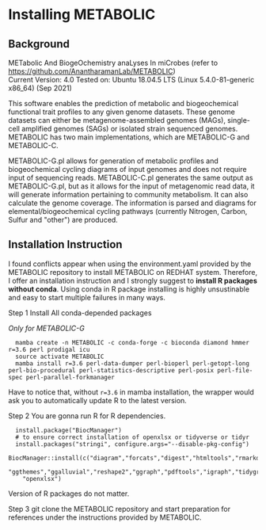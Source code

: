 # Installing METABOLIC 

## Background 

METabolic And BiogeOchemistry anaLyses In miCrobes (refer to https://github.com/AnantharamanLab/METABOLIC) <br> 
Current Version: 4.0 Tested on: Ubuntu 18.04.5 LTS (Linux 5.4.0-81-generic x86_64) (Sep 2021)

This software enables the prediction of metabolic and biogeochemical functional trait profiles to any given genome datasets. These genome datasets can either be metagenome-assembled genomes (MAGs), single-cell amplified genomes (SAGs) or isolated strain sequenced genomes. METABOLIC has two main implementations, which are METABOLIC-G and METABOLIC-C.

METABOLIC-G.pl allows for generation of metabolic profiles and biogeochemical cycling diagrams of input genomes and does not require input of sequencing reads. METABOLIC-C.pl generates the same output as METABOLIC-G.pl, but as it allows for the input of metagenomic read data, it will generate information pertaining to community metabolism. It can also calculate the genome coverage. The information is parsed and diagrams for elemental/biogeochemical cycling pathways (currently Nitrogen, Carbon, Sulfur and "other") are produced.

## Installation Instruction

I found conflicts appear when using the environment.yaml provided by the METABOLIC repository to install METABOLIC on REDHAT 
system. Therefore, I offer an installation instruction and I strongly suggest to **install R packages without conda**. 
Using conda in R package installing is highly unsustinable and easy to start multiple failures in many ways.

Step 1 Install All conda-depended packages

*Only for METABOLIC-G* <br> 
```
  mamba create -n METABOLIC -c conda-forge -c bioconda diamond hmmer r=3.6 perl prodigal icu
  source activate METABOLIC
  mamba install r=3.6 perl-data-dumper perl-bioperl perl-getopt-long perl-bio-procedural perl-statistics-descriptive perl-posix perl-file-spec perl-parallel-forkmanager
```  
Have to notice that, without `r=3.6` in mamba installation, the wrapper would ask you to automatically update R to the latest version. <br> 

Step 2 You are gonna run R for R dependencies. <br> 
```
  install.package("BiocManager")
  # to ensure correct installation of openxlsx or tidyverse or tidyr
  install.packages("stringi", configure.args="--disable-pkg-config") 
  BiocManager::install(c("diagram","forcats","digest","htmltools","rmarkdown","reprex","tidyverse",
    "ggthemes","ggalluvial","reshape2","ggraph","pdftools","igraph","tidygraph","stringr","plyr","dplyr",
    "openxlsx")
```
Version of R packages do not matter.

Step 3 git clone the METABOLIC repository and start preparation for references under the instructions provided by METABOLIC. <br> 
